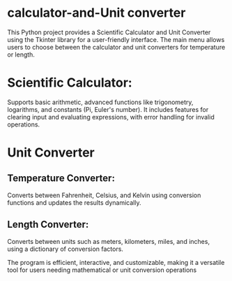  # calculator-and-Unit converter

This Python project provides a Scientific Calculator and Unit Converter using the Tkinter library for a user-friendly interface. The main menu allows users to choose between the calculator and unit converters for temperature or length.


# Scientific Calculator: 
Supports basic arithmetic, advanced functions like trigonometry, logarithms, and constants (Pi, Euler's number). It includes features for clearing input and evaluating expressions, with error handling for invalid operations.

# Unit Converter 
## Temperature Converter:
Converts between Fahrenheit, Celsius, and Kelvin using conversion functions and updates the results dynamically.

## Length Converter:
Converts between units such as meters, kilometers, miles, and inches, using a dictionary of conversion factors.


The program is efficient, interactive, and customizable, making it a versatile tool for users needing mathematical or unit conversion operations
